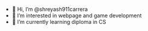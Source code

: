 - 👋 Hi, I’m @shreyash911carrera
- 👀 I’m interested in webpage and game development
- 🌱 I’m currently learning diploma in CS
